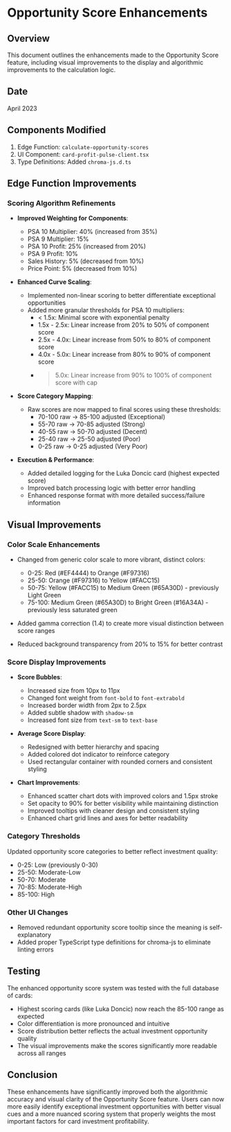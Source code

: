 # Opportunity Score Enhancements

## Overview
This document outlines the enhancements made to the Opportunity Score feature, including visual improvements to the display and algorithmic improvements to the calculation logic.

## Date
April 2023

## Components Modified
1. Edge Function: `calculate-opportunity-scores`
2. UI Component: `card-profit-pulse-client.tsx`
3. Type Definitions: Added `chroma-js.d.ts`

## Edge Function Improvements

### Scoring Algorithm Refinements
- **Improved Weighting for Components**:
  - PSA 10 Multiplier: 40% (increased from 35%)
  - PSA 9 Multiplier: 15% 
  - PSA 10 Profit: 25% (increased from 20%)
  - PSA 9 Profit: 10%
  - Sales History: 5% (decreased from 10%)
  - Price Point: 5% (decreased from 10%)

- **Enhanced Curve Scaling**:
  - Implemented non-linear scoring to better differentiate exceptional opportunities
  - Added more granular thresholds for PSA 10 multipliers:
    - < 1.5x: Minimal score with exponential penalty
    - 1.5x - 2.5x: Linear increase from 20% to 50% of component score
    - 2.5x - 4.0x: Linear increase from 50% to 80% of component score
    - 4.0x - 5.0x: Linear increase from 80% to 90% of component score
    - > 5.0x: Linear increase from 90% to 100% of component score with cap

- **Score Category Mapping**:
  - Raw scores are now mapped to final scores using these thresholds:
    - 70-100 raw → 85-100 adjusted (Exceptional)
    - 55-70 raw → 70-85 adjusted (Strong)
    - 40-55 raw → 50-70 adjusted (Decent)
    - 25-40 raw → 25-50 adjusted (Poor)
    - 0-25 raw → 0-25 adjusted (Very Poor)

- **Execution & Performance**:
  - Added detailed logging for the Luka Doncic card (highest expected score)
  - Improved batch processing logic with better error handling
  - Enhanced response format with more detailed success/failure information

## Visual Improvements

### Color Scale Enhancements
- Changed from generic color scale to more vibrant, distinct colors:
  - 0-25: Red (#EF4444) to Orange (#F97316)
  - 25-50: Orange (#F97316) to Yellow (#FACC15)
  - 50-75: Yellow (#FACC15) to Medium Green (#65A30D) - previously Light Green
  - 75-100: Medium Green (#65A30D) to Bright Green (#16A34A) - previously less saturated green

- Added gamma correction (1.4) to create more visual distinction between score ranges
- Reduced background transparency from 20% to 15% for better contrast

### Score Display Improvements
- **Score Bubbles**:
  - Increased size from 10px to 11px
  - Changed font weight from `font-bold` to `font-extrabold`
  - Increased border width from 2px to 2.5px
  - Added subtle shadow with `shadow-sm`
  - Increased font size from `text-sm` to `text-base`

- **Average Score Display**:
  - Redesigned with better hierarchy and spacing
  - Added colored dot indicator to reinforce category
  - Used rectangular container with rounded corners and consistent styling

- **Chart Improvements**:
  - Enhanced scatter chart dots with improved colors and 1.5px stroke
  - Set opacity to 90% for better visibility while maintaining distinction
  - Improved tooltips with cleaner design and consistent styling
  - Enhanced chart grid lines and axes for better readability

### Category Thresholds
Updated opportunity score categories to better reflect investment quality:
- 0-25: Low (previously 0-30)
- 25-50: Moderate-Low
- 50-70: Moderate
- 70-85: Moderate-High
- 85-100: High

### Other UI Changes
- Removed redundant opportunity score tooltip since the meaning is self-explanatory
- Added proper TypeScript type definitions for chroma-js to eliminate linting errors

## Testing

The enhanced opportunity score system was tested with the full database of cards:
- Highest scoring cards (like Luka Doncic) now reach the 85-100 range as expected
- Color differentiation is more pronounced and intuitive
- Score distribution better reflects the actual investment opportunity quality
- The visual improvements make the scores significantly more readable across all ranges

## Conclusion

These enhancements have significantly improved both the algorithmic accuracy and visual clarity of the Opportunity Score feature. Users can now more easily identify exceptional investment opportunities with better visual cues and a more nuanced scoring system that properly weights the most important factors for card investment profitability. 